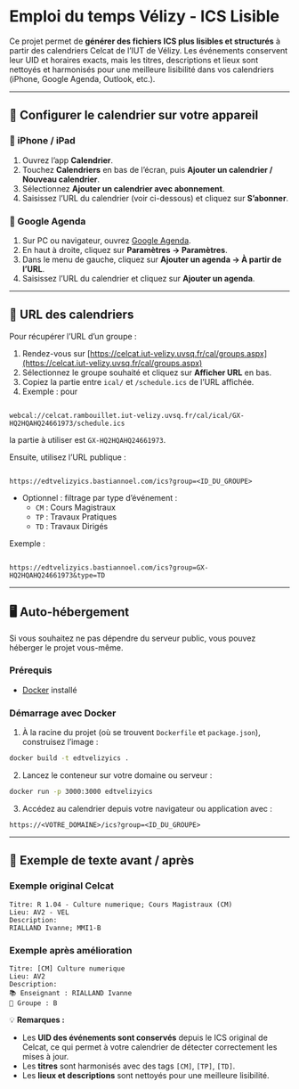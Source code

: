 # Emploi du temps Vélizy - ICS Lisible

Ce projet permet de **générer des fichiers ICS plus lisibles et structurés** à partir des calendriers Celcat de l’IUT de Vélizy.
Les événements conservent leur UID et horaires exacts, mais les titres, descriptions et lieux sont nettoyés et harmonisés pour une meilleure lisibilité dans vos calendriers (iPhone, Google Agenda, Outlook, etc.).

---

## 📱 Configurer le calendrier sur votre appareil

### 🍎 iPhone / iPad

1. Ouvrez l’app **Calendrier**.
2. Touchez **Calendriers** en bas de l’écran, puis **Ajouter un calendrier / Nouveau calendrier**.
3. Sélectionnez **Ajouter un calendrier avec abonnement**.
4. Saisissez l’URL du calendrier (voir ci-dessous) et cliquez sur **S’abonner**.

### 🤖 Google Agenda

1. Sur PC ou navigateur, ouvrez [Google Agenda](https://calendar.google.com/).
2. En haut à droite, cliquez sur **Paramètres → Paramètres**.
3. Dans le menu de gauche, cliquez sur **Ajouter un agenda → À partir de l’URL**.
4. Saisissez l’URL du calendrier et cliquez sur **Ajouter un agenda**.

---

## 🔗 URL des calendriers

Pour récupérer l’URL d’un groupe :

1. Rendez-vous sur [https://celcat.iut-velizy.uvsq.fr/cal/groups.aspx](https://celcat.iut-velizy.uvsq.fr/cal/groups.aspx)
2. Sélectionnez le groupe souhaité et cliquez sur **Afficher URL** en bas.
3. Copiez la partie entre `ical/` et `/schedule.ics` de l’URL affichée.
4. Exemple : pour

```

webcal://celcat.rambouillet.iut-velizy.uvsq.fr/cal/ical/GX-HQ2HQAHQ24661973/schedule.ics

```

la partie à utiliser est `GX-HQ2HQAHQ24661973`.

Ensuite, utilisez l’URL publique :

```

https://edtvelizyics.bastiannoel.com/ics?group=<ID_DU_GROUPE>

```

- Optionnel : filtrage par type d’événement :
  - `CM` : Cours Magistraux
  - `TP` : Travaux Pratiques
  - `TD` : Travaux Dirigés

Exemple :

```

https://edtvelizyics.bastiannoel.com/ics?group=GX-HQ2HQAHQ24661973&type=TD

```

---

## 🖥 Auto-hébergement

Si vous souhaitez ne pas dépendre du serveur public, vous pouvez héberger le projet vous-même.

### Prérequis

- [Docker](https://www.docker.com/) installé

### Démarrage avec Docker

1. À la racine du projet (où se trouvent `Dockerfile` et `package.json`), construisez l’image :

```bash
docker build -t edtvelizyics .
```

2. Lancez le conteneur sur votre domaine ou serveur :

```bash
docker run -p 3000:3000 edtvelizyics
```

3. Accédez au calendrier depuis votre navigateur ou application avec :

```
https://<VOTRE_DOMAINE>/ics?group=<ID_DU_GROUPE>
```

---

## 📌 Exemple de texte avant / après

### Exemple original Celcat

```
Titre: R 1.04 - Culture numerique; Cours Magistraux (CM)
Lieu: AV2 - VEL
Description: 
RIALLAND Ivanne; MMI1-B
```

### Exemple après amélioration

```
Titre: [CM] Culture numerique
Lieu: AV2
Description: 
📚 Enseignant : RIALLAND Ivanne
👥 Groupe : B
```

💡 **Remarques :**

* Les **UID des événements sont conservés** depuis le ICS original de Celcat, ce qui permet à votre calendrier de détecter correctement les mises à jour.
* Les **titres** sont harmonisés avec des tags `[CM]`, `[TP]`, `[TD]`.
* Les **lieux et descriptions** sont nettoyés pour une meilleure lisibilité.
